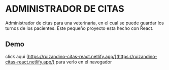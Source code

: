 # ADMINISTRADOR DE CITAS

Administrador de citas para una veterinaria, en el cual se puede guardar los turnos de los pacientes. 
Este pequeño proyecto esta hecho con React.

## Demo
click aqui [https://ruizandino-citas-react.netlify.app/](https://ruizandino-citas-react.netlify.app/) para verlo en el navegador
